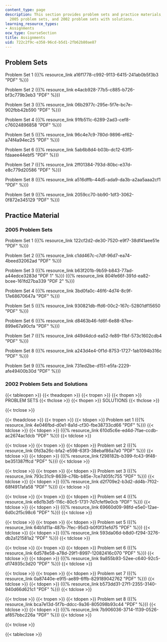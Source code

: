 ```yaml
---
content_type: page
description: This section provides problem sets and practice materials, including
  2005 problem sets, and 2002 problem sets with solutions.
learning_resource_types:
- Assignments
ocw_type: CourseSection
title: Assignments
uid: 722c2f9c-e358-96cd-b5d1-2fb62b80ae87
---
```


Problem Sets
------------

Problem Set 1 ({{% resource_link a16f1778-c992-9113-6415-241ab0b5f3b3 "PDF" %}})

Problem Set 2 ({{% resource_link e4acb928-77b5-c885-b726-bf3c779b3eb3 "PDF" %}})

Problem Set 3 ({{% resource_link 06b2977c-295e-5f7e-bc7e-902fbb42b590 "PDF" %}})

Problem Set 4 ({{% resource_link 91fb511c-6289-2ad3-cef8-c76024896858 "PDF" %}})

Problem Set 5 ({{% resource_link 96c4e7c9-780d-9896-ef62-a74f4a94ec25 "PDF" %}})

Problem Set 6 ({{% resource_link 5ab6b8d4-b03b-dc12-63f5-fdaaee44ebf5 "PDF" %}})

Problem Set 7 ({{% resource_link 2ff01384-793d-80bc-e37d-e8c779d20586 "PDF" %}})

Problem Set 8 ({{% resource_link a516dffb-44d5-ada9-da3b-a2aa5aaa2cf1 "PDF" %}})

Problem Set 9 ({{% resource_link 2059cc70-bb90-1df3-3062-0f872e345129 "PDF" %}})

Practice Material
-----------------

### 2005 Problem Sets

Problem Set 1 ({{% resource_link 122cf2d2-de30-7520-e9f7-38df41aee51e "PDF" %}})

Problem Set 2 ({{% resource_link c1dd467c-c7df-96d7-ea74-4beed32062ad "PDF" %}})

Problem Set 3 ({{% resource_link b63f201b-9b59-b843-77ad-a44edce3283d "PDF 1" %}}) ({{% resource_link 804fe66f-391d-ea82-bcee-161fd27ba339 "PDF 2" %}})

Problem Set 4 ({{% resource_link 3bd0fa0c-46f6-4d74-8c9f-17e68670647a "PDF" %}})

Problem Set 5 ({{% resource_link 930821db-ffd6-00c2-167c-52801df15650 "PDF" %}})

Problem Set 6 ({{% resource_link d8463b46-fd6f-6e88-87ee-899e67a90cfa "PDF" %}})

Problem Set 7 ({{% resource_link d49d4dcd-ea52-fe89-11bf-573c1602cdb4 "PDF" %}})

Problem Set 8 ({{% resource_link a243d4e4-0f1d-8753-1727-1ab1094b316c "PDF" %}})

Problem Set 9 ({{% resource_link 731ed2be-d151-e5fa-2229-afe49400b30d "PDF" %}})

### 2002 Problem Sets and Solutions

{{< tableopen >}}
{{< theadopen >}}
{{< tropen >}}
{{< thopen >}}
PROBLEM SETS
{{< thclose >}}
{{< thopen >}}
SOLUTIONS
{{< thclose >}}

{{< trclose >}}

{{< theadclose >}}
{{< tropen >}}
{{< tdopen >}}
Problem set 1 ({{% resource_link 4e046fbd-d0e1-8a1d-cf30-fbe38733cd66 "PDF" %}})
{{< tdclose >}}
{{< tdopen >}}
({{% resource_link 610d5c6e-ed4d-7fae-ccdb-ac2674ac1dcb "PDF" %}})
{{< tdclose >}}

{{< trclose >}}
{{< tropen >}}
{{< tdopen >}}
Problem set 2 ({{% resource_link 0fd3a26c-bfa2-e598-63f3-38ebaf86a7a0 "PDF" %}})
{{< tdclose >}}
{{< tdopen >}}
({{% resource_link f298182b-b399-fc43-9f48-be351387ffcd "PDF" %}})
{{< tdclose >}}

{{< trclose >}}
{{< tropen >}}
{{< tdopen >}}
Problem set 3 ({{% resource_link 793c31c9-8639-c76b-b85e-7ce7d05fc755 "PDF" %}})
{{< tdclose >}}
{{< tdopen >}}
({{% resource_link d2f709e2-b3d2-dd4b-7f02-68f4917afa58 "PDF" %}})
{{< tdclose >}}

{{< trclose >}}
{{< tropen >}}
{{< tdopen >}}
Problem set 4 ({{% resource_link e8d1b3d5-116c-80c5-1731-7d7cfef9e0cb "PDF" %}})
{{< tdclose >}}
{{< tdopen >}}
({{% resource_link 69660d09-98fd-e5e0-12ae-6d0c2f5c98c6 "PDF" %}})
{{< tdclose >}}

{{< trclose >}}
{{< tropen >}}
{{< tdopen >}}
Problem set 5 ({{% resource_link 64b1d11a-487b-7fec-95d3-b0f0f31efd75 "PDF" %}})
{{< tdclose >}}
{{< tdopen >}}
({{% resource_link 593da06d-b8d0-f294-3276-db2a121581a2 "PDF" %}})
{{< tdclose >}}

{{< trclose >}}
{{< tropen >}}
{{< tdopen >}}
Problem set 6 ({{% resource_link 6d578e58-a78d-29f1-8997-12082416c070 "PDF" %}})
{{< tdclose >}}
{{< tdopen >}}
({{% resource_link 9a855b93-52ee-c640-92c5-d174935c3d20 "PDF" %}})
{{< tdclose >}}

{{< trclose >}}
{{< tropen >}}
{{< tdopen >}}
Problem set 7 ({{% resource_link 0a87440e-e915-ae89-6ffb-829189042762 "PDF" %}})
{{< tdclose >}}
{{< tdopen >}}
({{% resource_link b573dd31-27f1-2355-3140-940d66d621c1 "PDF" %}})
{{< tdclose >}}

{{< trclose >}}
{{< tropen >}}
{{< tdopen >}}
Problem set 8 ({{% resource_link bca7e13d-5f7b-ddcc-9a36-805098b93c44 "PDF" %}})
{{< tdclose >}}
{{< tdopen >}}
({{% resource_link 7b906036-3714-1139-0526-af857bbc226a "PDF" %}})
{{< tdclose >}}

{{< trclose >}}

{{< tableclose >}}